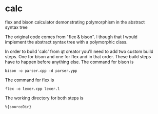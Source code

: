 # calc
flex and bison calculator demonstrating polymorphism in the abstract syntax tree

The original code comes from "flex & bison". I though that I would implement the abstract syntax tree with a polymorphic class.

In order to build 'calc' from qt creator you'll need to add two custom build steps. One for bison and one for flex and in that order. These build steps have to happen before anything else.
The command for bison is

    bison -o parser.cpp -d parser.ypp

The command for flex is

    flex -o lexer.cpp lexer.l
    
The working directory for both steps is

    %{sourceDir}
